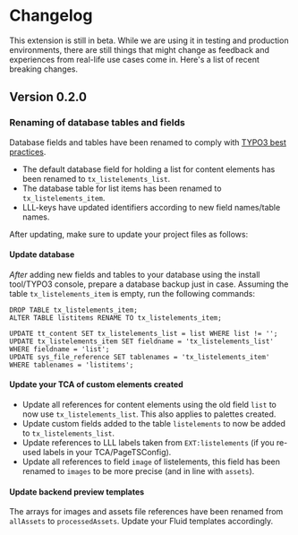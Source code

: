 # Changelog 

This extension is still in beta. While we are using it in testing and production environments, there are still things
that might change as feedback and experiences from real-life use cases come in. Here's a list of recent breaking
changes.

## Version 0.2.0

### Renaming of database tables and fields

Database fields and tables have been renamed to comply with 
[TYPO3 best practices](https://docs.typo3.org/m/typo3/reference-coreapi/master/en-us/ExtensionArchitecture/NamingConventions/Index.html#database-table-name).

* The default database field for holding a list for content elements has been renamed to `tx_listelements_list`.
* The database table for list items has been renamed to `tx_listelements_item`.
* LLL-keys have updated identifiers according to new field names/table names.

After updating, make sure to update your project files as follows:

#### Update database

*After* adding new fields and tables to your database using the install tool/TYPO3 console, prepare a database backup 
just in case. Assuming the table `tx_listelements_item` is empty, run the following commands:

```
DROP TABLE tx_listelements_item;
ALTER TABLE listitems RENAME TO tx_listelements_item;

UPDATE tt_content SET tx_listelements_list = list WHERE list != '';
UPDATE tx_listelements_item SET fieldname = 'tx_listelements_list' WHERE fieldname = 'list';
UPDATE sys_file_reference SET tablenames = 'tx_listelements_item' WHERE tablenames = 'listitems';
```

#### Update your TCA of custom elements created

* Update all references for content elements using the old field `list` to now use `tx_listelements_list`. This also 
  applies to palettes created.
* Update custom fields added to the table `listelements` to now be added to `tx_listelements_list`.
* Update references to LLL labels taken from `EXT:listelements` (if you re-used labels in your TCA/PageTSConfig).
* Update all references to field `image` of listelements, this field has been renamed to `images` to be more precise 
  (and in line with `assets`).
  
#### Update backend preview templates

The arrays for images and assets file references have been renamed from `allAssets` to `processedAssets`. Update your
Fluid templates accordingly.

